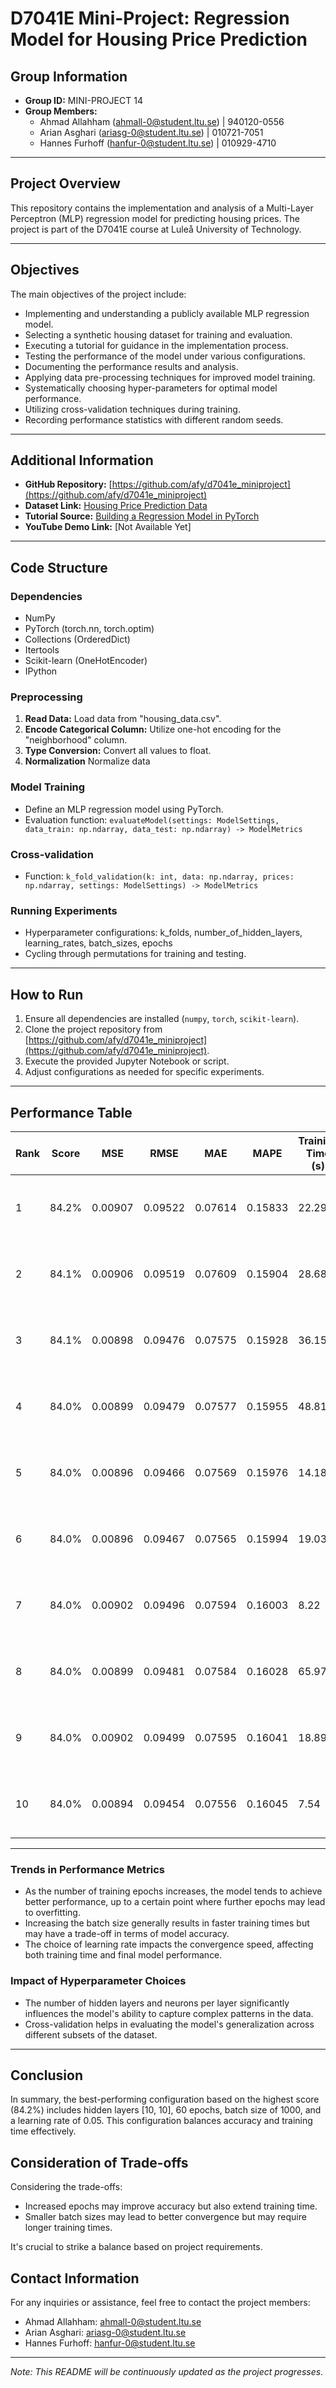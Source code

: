 # D7041E Mini-Project: Regression Model for Housing Price Prediction

## Group Information

- **Group ID:** MINI-PROJECT 14
- **Group Members:**
  - Ahmad Allahham ([ahmall-0@student.ltu.se](mailto:ahmall-0@student.ltu.se)) | 940120-0556
  - Arian Asghari ([ariasg-0@student.ltu.se](mailto:ariasg-0@student.ltu.se)) | 010721-7051
  - Hannes Furhoff ([hanfur-0@student.ltu.se](mailto:hanfur-0@student.ltu.se)) | 010929-4710

---

## Project Overview

This repository contains the implementation and analysis of a Multi-Layer Perceptron (MLP) regression model for predicting housing prices. The project is part of the D7041E course at Luleå University of Technology.

---

## Objectives

The main objectives of the project include:

- Implementing and understanding a publicly available MLP regression model.
- Selecting a synthetic housing dataset for training and evaluation.
- Executing a tutorial for guidance in the implementation process.
- Testing the performance of the model under various configurations.
- Documenting the performance results and analysis.
- Applying data pre-processing techniques for improved model training.
- Systematically choosing hyper-parameters for optimal model performance.
- Utilizing cross-validation techniques during training.
- Recording performance statistics with different random seeds.

---

## Additional Information

- **GitHub Repository:** [https://github.com/afy/d7041e_miniproject](https://github.com/afy/d7041e_miniproject)
- **Dataset Link:** [Housing Price Prediction Data](https://www.kaggle.com/datasets/muhammadbinimran/housing-price-prediction-data)
- **Tutorial Source:** [Building a Regression Model in PyTorch](https://machinelearningmastery.com/building-a-regression-model-in-pytorch/)
- **YouTube Demo Link:** [Not Available Yet]

---

## Code Structure

### Dependencies

- NumPy
- PyTorch (torch.nn, torch.optim)
- Collections (OrderedDict)
- Itertools
- Scikit-learn (OneHotEncoder)
- IPython

### Preprocessing

1. **Read Data:** Load data from "housing_data.csv".
2. **Encode Categorical Column:** Utilize one-hot encoding for the "neighborhood" column.
3. **Type Conversion:** Convert all values to float.
4. **Normalization** Normalize data

### Model Training

- Define an MLP regression model using PyTorch.
- Evaluation function: `evaluateModel(settings: ModelSettings, data_train: np.ndarray, data_test: np.ndarray) -> ModelMetrics`

### Cross-validation

- Function: `k_fold_validation(k: int, data: np.ndarray, prices: np.ndarray, settings: ModelSettings) -> ModelMetrics`

### Running Experiments

- Hyperparameter configurations: k_folds, number_of_hidden_layers, learning_rates, batch_sizes, epochs
- Cycling through permutations for training and testing.

---

## How to Run

1. Ensure all dependencies are installed (`numpy`, `torch`, `scikit-learn`).
2. Clone the project repository from [https://github.com/afy/d7041e_miniproject](https://github.com/afy/d7041e_miniproject).
3. Execute the provided Jupyter Notebook or script.
4. Adjust configurations as needed for specific experiments.

---
## Performance Table

| Rank | Score | MSE     | RMSE    | MAE     | MAPE    | Training Time (s) | Settings                                              |
|------|-------|---------|---------|---------|---------|--------------------|--------------------------------------------------------|
| 1    | 84.2% | 0.00907 | 0.09522 | 0.07614 | 0.15833 | 22.29              | Hidden layers=[10, 10], epochs=60, batch_size=1000, ... |
| 2    | 84.1% | 0.00906 | 0.09519 | 0.07609 | 0.15904 | 28.68              | Hidden layers=[10, 10], epochs=20, batch_size=1000, ... |
| 3    | 84.1% | 0.00898 | 0.09476 | 0.07575 | 0.15928 | 36.15              | Hidden layers=[10, 10], epochs=10, batch_size=500, ...  |
| 4    | 84.0% | 0.00899 | 0.09479 | 0.07577 | 0.15955 | 48.81              | Hidden layers=[10, 10], epochs=60, batch_size=500, ...  |
| 5    | 84.0% | 0.00896 | 0.09466 | 0.07569 | 0.15976 | 14.18              | Hidden layers=[10, 10], epochs=3, batch_size=500, ...   |
| 6    | 84.0% | 0.00896 | 0.09467 | 0.07565 | 0.15994 | 19.03              | Hidden layers=[10, 10], epochs=10, batch_size=1000, ... |
| 7    | 84.0% | 0.00902 | 0.09496 | 0.07594 | 0.16003 | 8.22               | Hidden layers=[50, 50], epochs=20, batch_size=1000, ... |
| 8    | 84.0% | 0.00899 | 0.09481 | 0.07584 | 0.16028 | 65.97              | Hidden layers=[10, 10], epochs=20, batch_size=500, ...  |
| 9    | 84.0% | 0.00902 | 0.09499 | 0.07595 | 0.16041 | 18.89              | Hidden layers=[50, 50], epochs=20, batch_size=500, ...  |
| 10   | 84.0% | 0.00894 | 0.09454 | 0.07556 | 0.16045 | 7.54               | Hidden layers=[10, 10], epochs=3, batch_size=1000, ... |

---
### Trends in Performance Metrics

- As the number of training epochs increases, the model tends to achieve better performance, up to a certain point where further epochs may lead to overfitting.
- Increasing the batch size generally results in faster training times but may have a trade-off in terms of model accuracy.
- The choice of learning rate impacts the convergence speed, affecting both training time and final model performance.

### Impact of Hyperparameter Choices

- The number of hidden layers and neurons per layer significantly influences the model's ability to capture complex patterns in the data.
- Cross-validation helps in evaluating the model's generalization across different subsets of the dataset.

---

## Conclusion

In summary, the best-performing configuration based on the highest score (84.2%) includes hidden layers [10, 10], 60 epochs, batch size of 1000, and a learning rate of 0.05. This configuration balances accuracy and training time effectively.

## Consideration of Trade-offs

Considering the trade-offs:

- Increased epochs may improve accuracy but also extend training time.
- Smaller batch sizes may lead to better convergence but may require longer training times.

It's crucial to strike a balance based on project requirements.

## Contact Information

For any inquiries or assistance, feel free to contact the project members:

- Ahmad Allahham: [ahmall-0@student.ltu.se](mailto:ahmall-0@student.ltu.se)
- Arian Asghari: [ariasg-0@student.ltu.se](mailto:ariasg-0@student.ltu.se)
- Hannes Furhoff: [hanfur-0@student.ltu.se](mailto:hanfur-0@student.ltu.se)

---

*Note: This README will be continuously updated as the project progresses.*
